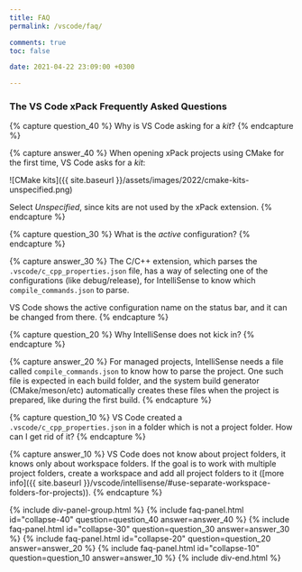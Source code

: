```yaml
---
title: FAQ
permalink: /vscode/faq/

comments: true
toc: false

date: 2021-04-22 23:09:00 +0300

---
```


### The VS Code xPack Frequently Asked Questions

{% capture question_40 %}
Why is VS Code asking for a _kit_?
{% endcapture %}

{% capture answer_40 %}
When opening xPack projects using CMake for the first time,
VS Code asks for a _kit_:

![CMake kits]({{ site.baseurl }}/assets/images/2022/cmake-kits-unspecified.png)

Select _Unspecified_, since kits are not used by the xPack extension.
{% endcapture %}

{% capture question_30 %}
What is the *active* configuration?
{% endcapture %}

{% capture answer_30 %}
The C/C++ extension, which parses the `.vscode/c_cpp_properties.json` file,
has a way of selecting one of the configurations (like debug/release), for
IntelliSense to know which `compile_commands.json` to parse.

VS Code shows the active configuration name on the status bar,
and it can be changed from there.
{% endcapture %}

{% capture question_20 %}
Why IntelliSense does not kick in?
{% endcapture %}

{% capture answer_20 %}
For managed projects, IntelliSense needs a file called `compile_commands.json`
to know how to parse the project. One such file is expected in each build
folder, and the system build generator
(CMake/meson/etc) automatically creates these files when the
project is prepared, like during the first build.
{% endcapture %}

{% capture question_10 %}
VS Code created a `.vscode/c_cpp_properties.json` in a folder which
is not a project folder. How can I get rid of it?
{% endcapture %}

{% capture answer_10 %}
VS Code does not know about project folders, it knows only about
workspace folders. If the goal is to work with multiple project folders,
create a workspace and add all project folders to it
([more info]({{ site.baseurl }}/vscode/intellisense/#use-separate-workspace-folders-for-projects)).
{% endcapture %}

{% include div-panel-group.html %}
{% include faq-panel.html id="collapse-40" question=question_40 answer=answer_40 %}
{% include faq-panel.html id="collapse-30" question=question_30 answer=answer_30 %}
{% include faq-panel.html id="collapse-20" question=question_20 answer=answer_20 %}
{% include faq-panel.html id="collapse-10" question=question_10 answer=answer_10 %}
{% include div-end.html %}
